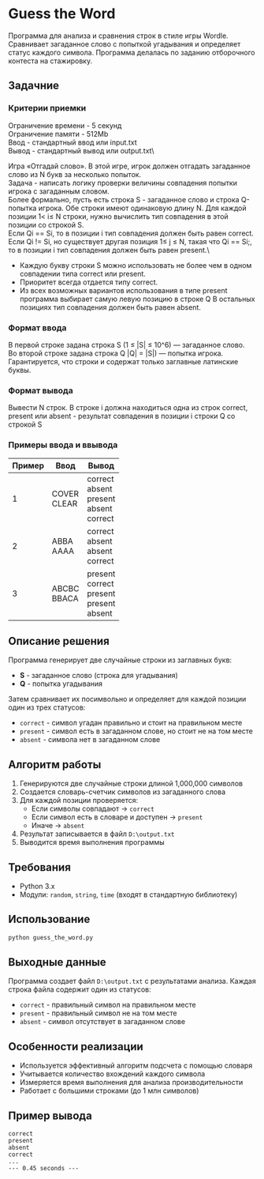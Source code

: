 # Guess the Word

Программа для анализа и сравнения строк в стиле игры Wordle. Сравнивает загаданное слово с попыткой угадывания и определяет статус каждого символа. Программа делалась по заданию отборочного контеста на стажировку.

## Задачние
### Критерии приемки
Ограничение времени - 5 секунд\
Ограничение памяти - 512Mb\
Ввод - стандартный ввод или input.txt\
Вывод - стандартный вывод или output.txt\

Игра «Отгадай слово». В этой игре, игрок должен отгадать загаданное слово из N букв за несколько попыток.\
Задача - написать логику проверки величины совпадения попытки игрока с загаданным словом.\
Более формально, пусть есть строка S - загаданное слово и строка Q- попытка игрока. Обе строки имеют одинаковую длину N. Для каждой позиции 1< і≤ N строки, нужно вычислить тип совпадения в этой позиции со строкой Ѕ.\
Если Qi == Si, то в позиции і тип совпадения должен быть равен correct.
Если Qi != Si, но существует другая позиция 1≤ j ≤ N, такая что Qi == Si;, то в позиции і тип совпадения должен быть равен present.\
- Каждую букву строки S можно использовать не более чем в одном совпадении типа correct или present.
- Приоритет всегда отдается типу correct.
- Из всех возможных вариантов использования в типе present программа выбирает самую левую позицию в строке Q
В остальных позициях тип совпадения должен быть равен absent.

### Формат ввода
В первой строке задана строка S (1 ≤ |S| ≤ 10^6) — загаданное слово.\
Во второй строке задана строка Q |Q| = |S|) — попытка игрока.\
Гарантируется, что строки и содержат только заглавные латинские буквы.

### Формат вывода
Вывести N строк. В строке і должна находиться одна из строк correct, present или absent - результат совпадения в позиции і строки Q со строкой S

### Примеры ввода и ввывода
| Пример | Ввод                                  | Вывод                                                                 |
|--------|---------------------------------------|-----------------------------------------------------------------------|
| 1 | COVER<br>CLEAR | correct<br>absent<br>present<br>absent<br>correct |
| 2 | ABBA<br>AAAA | correct<br>absent<br>absent<br>correct |
| 3 | ABCBC<br>BBACA | present<br>correct<br>present<br>present<br>absent |

## Описание решения

Программа генерирует две случайные строки из заглавных букв:
- **S** - загаданное слово (строка для угадывания)
- **Q** - попытка угадывания

Затем сравнивает их посимвольно и определяет для каждой позиции один из трех статусов:
- `correct` - символ угадан правильно и стоит на правильном месте
- `present` - символ есть в загаданном слове, но стоит не на том месте
- `absent` - символа нет в загаданном слове

## Алгоритм работы

1. Генерируются две случайные строки длиной 1,000,000 символов
2. Создается словарь-счетчик символов из загаданного слова
3. Для каждой позиции проверяется:
   - Если символы совпадают → `correct`
   - Если символ есть в словаре и доступен → `present`
   - Иначе → `absent`
4. Результат записывается в файл `D:\output.txt`
5. Выводится время выполнения программы

## Требования

- Python 3.x
- Модули: `random`, `string`, `time` (входят в стандартную библиотеку)

## Использование

```bash
python guess_the_word.py
```

## Выходные данные

Программа создает файл `D:\output.txt` с результатами анализа. Каждая строка файла содержит один из статусов:
- `correct` - правильный символ на правильном месте
- `present` - правильный символ не на том месте  
- `absent` - символ отсутствует в загаданном слове

## Особенности реализации

- Используется эффективный алгоритм подсчета с помощью словаря
- Учитывается количество вхождений каждого символа
- Измеряется время выполнения для анализа производительности
- Работает с большими строками (до 1 млн символов)

## Пример вывода

```
correct
present
absent
correct
...
--- 0.45 seconds ---
```
